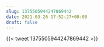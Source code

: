 ```yaml
---
slug: 1375505944247869442
date: 2021-03-26 17:52:27+00:00
draft: false
---
```


{{< tweet 1375505944247869442 >}}
